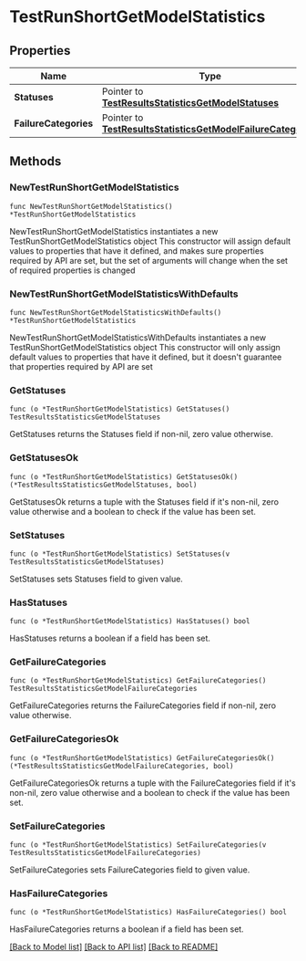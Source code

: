 # TestRunShortGetModelStatistics

## Properties

Name | Type | Description | Notes
------------ | ------------- | ------------- | -------------
**Statuses** | Pointer to [**TestResultsStatisticsGetModelStatuses**](TestResultsStatisticsGetModelStatuses.md) |  | [optional] 
**FailureCategories** | Pointer to [**TestResultsStatisticsGetModelFailureCategories**](TestResultsStatisticsGetModelFailureCategories.md) |  | [optional] 

## Methods

### NewTestRunShortGetModelStatistics

`func NewTestRunShortGetModelStatistics() *TestRunShortGetModelStatistics`

NewTestRunShortGetModelStatistics instantiates a new TestRunShortGetModelStatistics object
This constructor will assign default values to properties that have it defined,
and makes sure properties required by API are set, but the set of arguments
will change when the set of required properties is changed

### NewTestRunShortGetModelStatisticsWithDefaults

`func NewTestRunShortGetModelStatisticsWithDefaults() *TestRunShortGetModelStatistics`

NewTestRunShortGetModelStatisticsWithDefaults instantiates a new TestRunShortGetModelStatistics object
This constructor will only assign default values to properties that have it defined,
but it doesn't guarantee that properties required by API are set

### GetStatuses

`func (o *TestRunShortGetModelStatistics) GetStatuses() TestResultsStatisticsGetModelStatuses`

GetStatuses returns the Statuses field if non-nil, zero value otherwise.

### GetStatusesOk

`func (o *TestRunShortGetModelStatistics) GetStatusesOk() (*TestResultsStatisticsGetModelStatuses, bool)`

GetStatusesOk returns a tuple with the Statuses field if it's non-nil, zero value otherwise
and a boolean to check if the value has been set.

### SetStatuses

`func (o *TestRunShortGetModelStatistics) SetStatuses(v TestResultsStatisticsGetModelStatuses)`

SetStatuses sets Statuses field to given value.

### HasStatuses

`func (o *TestRunShortGetModelStatistics) HasStatuses() bool`

HasStatuses returns a boolean if a field has been set.

### GetFailureCategories

`func (o *TestRunShortGetModelStatistics) GetFailureCategories() TestResultsStatisticsGetModelFailureCategories`

GetFailureCategories returns the FailureCategories field if non-nil, zero value otherwise.

### GetFailureCategoriesOk

`func (o *TestRunShortGetModelStatistics) GetFailureCategoriesOk() (*TestResultsStatisticsGetModelFailureCategories, bool)`

GetFailureCategoriesOk returns a tuple with the FailureCategories field if it's non-nil, zero value otherwise
and a boolean to check if the value has been set.

### SetFailureCategories

`func (o *TestRunShortGetModelStatistics) SetFailureCategories(v TestResultsStatisticsGetModelFailureCategories)`

SetFailureCategories sets FailureCategories field to given value.

### HasFailureCategories

`func (o *TestRunShortGetModelStatistics) HasFailureCategories() bool`

HasFailureCategories returns a boolean if a field has been set.


[[Back to Model list]](../README.md#documentation-for-models) [[Back to API list]](../README.md#documentation-for-api-endpoints) [[Back to README]](../README.md)


